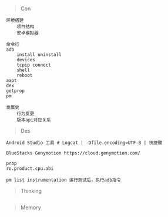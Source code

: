 > Con

```
环境搭建
	项目结构
	安卓模拟器

命令行
adb
	install uninstall
	devices
	tcpip connect
	shell
	reboot
aapt
dex
getprop
pm

发展史
	行为变更
	版本api对应关系
```

> Des

```
Android Studio 工具 # Logcat | -Dfile.encoding=UTF-8 | 快捷键

BlueStacks Genymotion https://cloud.genymotion.com/

prop
ro.product.cpu.abi

pm list instrumentation 运行测试后，执行adb指令
```

> Thinking

```

```

> Memory

```

```


